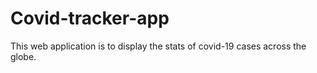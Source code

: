 # Covid-tracker-app
This web application is to display the stats of covid-19 cases across the globe. 

